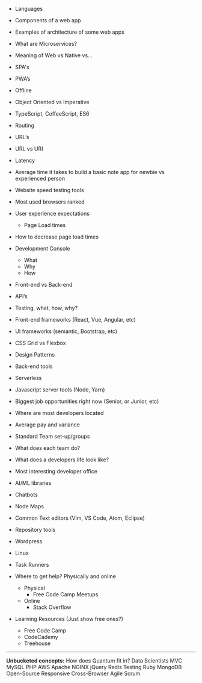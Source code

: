 * Languages
* Components of a web app
* Examples of architecture of some web apps
* What are Microservices?
* Meaning of Web vs Native vs…
* SPA's
* PWA’s
* Offline
* Object Oriented vs Imperative
* TypeScript, CoffeeScript, ES6
* Routing
* URL’s
* URL vs URI

* Latency
* Average time it takes to build a basic note app for newbie vs experienced person
* Website speed testing tools
* Most used browsers ranked
* User experience expectations
    - Page Load times
* How to decrease page load times
* Development Console
    - What
    - Why
    - How

* Front-end vs Back-end
* API’s
* Testing, what, how, why?

* Front-end frameworks (React, Vue, Angular, etc)
* UI frameworks (semantic, Bootstrap, etc)
* CSS Grid vs Flexbox
* Design Patterns

* Back-end tools
* Serverless
* Javascript server tools (Node, Yarn)

* Biggest job opportunities right now (Senior, or Junior, etc)
* Where are most developers located
* Average pay and variance
* Standard Team set-up/groups
* What does each team do?
* What does a developers life look like?
* Most interesting developer office

* AI/ML libraries
* Chatbots
* Node Maps

* Common Text editors (Vim, VS Code, Atom, Eclipse)
* Repository tools

* Wordpress
* Linux
* Task Runners

* Where to get help? Physically and online
    - Physical
        - Free Code Camp Meetups
    - Online
        - Stack Overflow

* Learning Resources (Just show free ones?)
    - Free Code Camp
    - CodeCademy
    - Treehouse


********

**Unbucketed concepts:**
How does Quantum fit in?
Data Scientists
MVC
MySQL
PHP
AWS
Apache
NGINX
jQuery
Redis
Testing
Ruby
MongoDB
Open-Source
Responsive
Cross-Browser
Agile Scrum
